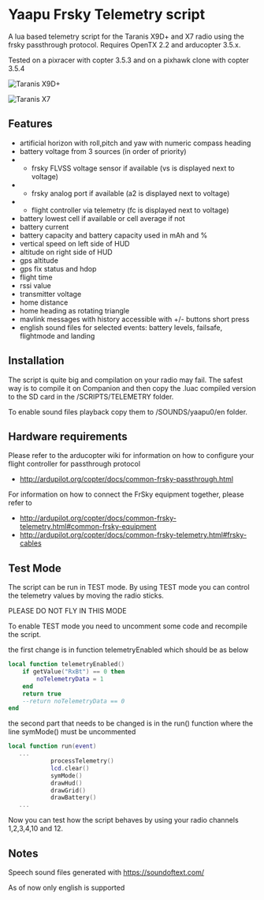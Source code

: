 # Yaapu Frsky Telemetry script

A lua based telemetry script for the Taranis X9D+ and X7 radio using the frsky passthrough protocol.
Requires OpenTX 2.2 and arducopter 3.5.x.

Tested on a pixracer with copter 3.5.3 and on a pixhawk clone with copter 3.5.4

![Taranis X9D+](https://github.com/yaapu/FrskyTelemetry/blob/master/IMAGES/screenshot_x9.JPG)

![Taranis X7](https://github.com/yaapu/FrskyTelemetry/blob/master/IMAGES/screenshot_x7.JPG)

## Features

 - artificial horizon with roll,pitch and yaw with numeric compass heading
 - battery voltage from 3 sources (in order of priority)
 - - frsky FLVSS voltage sensor if available (vs is displayed next to voltage)
 - - frsky analog port if available (a2 is displayed next to voltage)
 - - flight controller via telemetry (fc is displayed next to voltage)
 - battery lowest cell if available or cell average if not
 - battery current
 - battery capacity and battery capacity used in mAh and %
 - vertical speed on left side of HUD
 - altitude on right side of HUD 
 - gps altitude
 - gps fix status and hdop
 - flight time
 - rssi value
 - transmitter voltage
 - home distance
 - home heading as rotating triangle
 - mavlink messages with history accessible with +/- buttons short press
 - english sound files for selected events: battery levels, failsafe, flightmode and landing

## Installation

The script is quite big and compilation on your radio may fail.
The safest way is to compile it on Companion and then copy the .luac compiled version to the SD card in the /SCRIPTS/TELEMETRY folder.

To enable sound files playback copy them to /SOUNDS/yaapu0/en folder.

## Hardware requirements

Please refer to the arducopter wiki for information on how to configure your flight controller for passthrough protocol
 - http://ardupilot.org/copter/docs/common-frsky-passthrough.html

For information on how to connect the FrSky equipment together, please refer to 
 - http://ardupilot.org/copter/docs/common-frsky-telemetry.html#common-frsky-equipment
 - http://ardupilot.org/copter/docs/common-frsky-telemetry.html#frsky-cables

## Test Mode

The script can be run in TEST mode. By using TEST mode you can control the telemetry values by moving the radio sticks.

PLEASE DO NOT FLY IN THIS MODE

To enable TEST mode you need to uncomment some code and recompile the script.

the first change is in function telemetryEnabled which should be as below

```lua
local function telemetryEnabled()
	if getValue("RxBt") == 0 then
		noTelemetryData = 1
	end
	return true
	--return noTelemetryData == 0
end
```

the second part that needs to be changed is in the run() function where the line symMode() must be uncommented

```lua
local function run(event) 
   ...
			processTelemetry()
			lcd.clear()
			symMode()
			drawHud()
			drawGrid()
			drawBattery()
   ...
```
Now you can test how the script behaves by using your radio channels 1,2,3,4,10 and 12.

## Notes

Speech sound files generated with https://soundoftext.com/

As of now only english is supported
